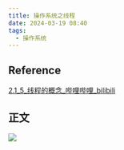 ```yaml
---
title: 操作系统之线程
date: 2024-03-19 08:40
tags:
  - 操作系统
---
```

## Reference

[2.1_5_线程的概念_哔哩哔哩_bilibili](https://www.bilibili.com/video/BV1YE411D7nH?p=16&vd_source=0facd4aab4af4ac2b725f78a049c12b0)

## 正文


![](/images/posts/操作系统之线程_240317_222339.jpg)